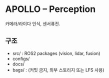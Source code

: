 # APOLLO – Perception
카메라/라이다 인식, 센서퓨전.

## 구조
- src/       : ROS2 packages (vision, lidar, fusion)
- configs/
- docs/
- bags/      : (커밋 금지, 외부 스토리지 또는 LFS 사용)
